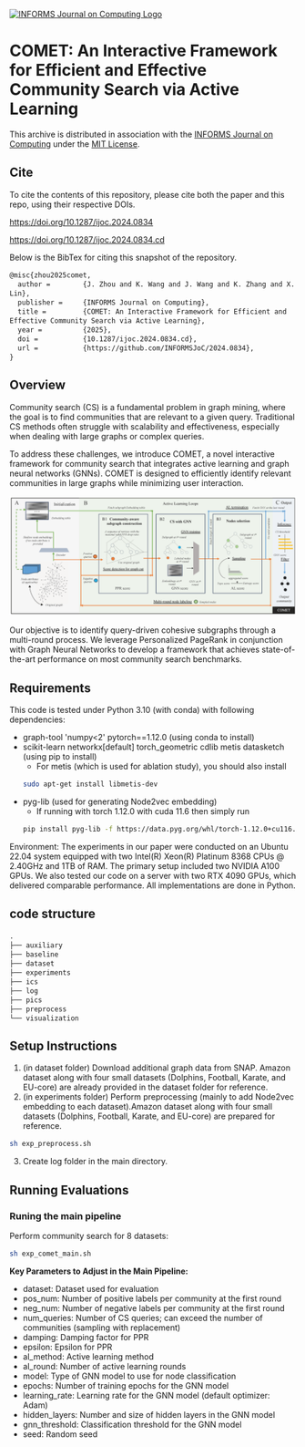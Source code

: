[![INFORMS Journal on Computing Logo](https://INFORMSJoC.github.io/logos/INFORMS_Journal_on_Computing_Header.jpg)](https://pubsonline.informs.org/journal/ijoc)

# COMET: An Interactive Framework for Efficient and Effective Community Search via Active Learning

This archive is distributed in association with the [INFORMS Journal on
Computing](https://pubsonline.informs.org/journal/ijoc) under the [MIT License](LICENSE).

## Cite

To cite the contents of this repository, please cite both the paper and this repo, using their respective DOIs.

https://doi.org/10.1287/ijoc.2024.0834

https://doi.org/10.1287/ijoc.2024.0834.cd

Below is the BibTex for citing this snapshot of the repository.

```
@misc{zhou2025comet,
  author =        {J. Zhou and K. Wang and J. Wang and K. Zhang and X. Lin},
  publisher =     {INFORMS Journal on Computing},
  title =         {COMET: An Interactive Framework for Efficient and Effective Community Search via Active Learning},
  year =          {2025},
  doi =           {10.1287/ijoc.2024.0834.cd},
  url =           {https://github.com/INFORMSJoC/2024.0834},
}  
```


## Overview

Community search (CS) is a fundamental problem in graph mining, where the goal is to find communities that are relevant to a given query. Traditional CS methods often struggle with scalability and effectiveness, especially when dealing with large graphs or complex queries.

To address these challenges, we introduce COMET, a novel interactive framework for community search that integrates active learning and graph neural networks (GNNs). COMET is designed to efficiently identify relevant communities in large graphs while minimizing user interaction.

![Framework](pics/framework.png)

Our objective is to identify query-driven cohesive subgraphs through a multi-round process. We leverage Personalized PageRank in conjunction with Graph Neural Networks to develop a framework that achieves state-of-the-art performance on most community search benchmarks.

## Requirements

This code is tested under Python 3.10 (with conda) with following dependencies:
- graph-tool 'numpy<2' pytorch==1.12.0 (using conda to install)
- scikit-learn networkx[default] torch_geometric cdlib metis datasketch (using pip to install)
  - For metis (which is used for ablation study), you should also install
  ```bash
  sudo apt-get install libmetis-dev
  ```
- pyg-lib (used for generating Node2vec embedding)
  - If running with torch 1.12.0 with cuda 11.6 then simply run 
  ```bash
  pip install pyg-lib -f https://data.pyg.org/whl/torch-1.12.0+cu116.html
  ```


Environment:
The experiments in our paper were conducted on an Ubuntu 22.04 system equipped with two Intel(R) Xeon(R) Platinum 8368 CPUs @ 2.40GHz and 1TB of RAM. The primary setup included two NVIDIA A100 GPUs. We also tested our code on a server with two RTX 4090 GPUs, which delivered comparable performance. All implementations are done in Python.


## code structure
```
.
├── auxiliary
├── baseline
├── dataset
├── experiments
├── ics
├── log
├── pics
├── preprocess
└── visualization
```


## Setup Instructions

1. (in dataset folder) Download additional graph data from SNAP. Amazon dataset along with four small datasets (Dolphins, Football, Karate, and EU-core) are already provided in the dataset folder for reference.
2. (in experiments folder) Perform preprocessing (mainly to add Node2vec embedding to each dataset).Amazon dataset along with four small datasets (Dolphins, Football, Karate, and EU-core) are prepared for reference.
```bash
sh exp_preprocess.sh
```
3. Create log folder in the main directory.



## Running Evaluations

### Runing the main pipeline
Perform community search for 8 datasets:
```bash
sh exp_comet_main.sh
```

**Key Parameters to Adjust in the Main Pipeline:**
- dataset: Dataset used for evaluation
- pos_num: Number of positive labels per community at the first round
- neg_num: Number of negative labels per community at the first round
- num_queries: Number of CS queries; can exceed the number of communities (sampling with replacement)
- damping: Damping factor for PPR
- epsilon: Epsilon for PPR
- al_method: Active learning method
- al_round: Number of active learning rounds
- model: Type of GNN model to use for node classification
- epochs: Number of training epochs for the GNN model
- learning_rate: Learning rate for the GNN model (default optimizer: Adam)
- hidden_layers: Number and size of hidden layers in the GNN model
- gnn_threshold: Classification threshold for the GNN model
- seed: Random seed
